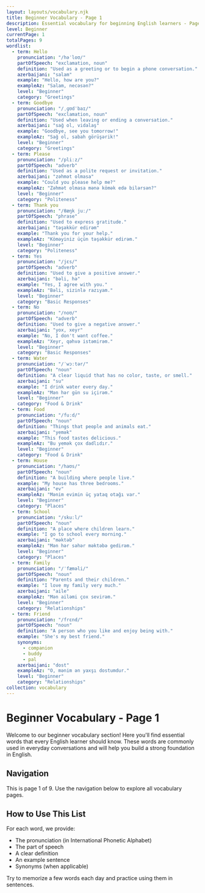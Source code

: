 ```yaml
---
layout: layouts/vocabulary.njk
title: Beginner Vocabulary - Page 1
description: Essential vocabulary for beginning English learners - Page 1 of 9
level: Beginner
currentPage: 1
totalPages: 9
wordlist: 
  - term: Hello
    pronunciation: "/həˈloʊ/"
    partOfSpeech: "exclamation, noun"
    definition: "Used as a greeting or to begin a phone conversation."
    azerbaijani: "salam"
    example: "Hello, how are you?"
    exampleAz: "Salam, necəsən?"
    level: "Beginner"
    category: "Greetings"
  - term: Goodbye
    pronunciation: "/ˌɡʊdˈbaɪ/"
    partOfSpeech: "exclamation, noun"
    definition: "Used when leaving or ending a conversation."
    azerbaijani: "sağ ol, vidalaş"
    example: "Goodbye, see you tomorrow!"
    exampleAz: "Sağ ol, sabah görüşərik!"
    level: "Beginner"
    category: "Greetings"
  - term: Please
    pronunciation: "/pliːz/"
    partOfSpeech: "adverb"
    definition: "Used as a polite request or invitation."
    azerbaijani: "zəhmət olmasa"
    example: "Could you please help me?"
    exampleAz: "Zəhmət olmasa mənə kömək edə bilərsən?"
    level: "Beginner"
    category: "Politeness"
  - term: Thank you
    pronunciation: "/θæŋk juː/"
    partOfSpeech: "phrase"
    definition: "Used to express gratitude."
    azerbaijani: "təşəkkür edirəm"
    example: "Thank you for your help."
    exampleAz: "Köməyiniz üçün təşəkkür edirəm."
    level: "Beginner"
    category: "Politeness"
  - term: Yes
    pronunciation: "/jɛs/"
    partOfSpeech: "adverb"
    definition: "Used to give a positive answer."
    azerbaijani: "bəli, hə"
    example: "Yes, I agree with you."
    exampleAz: "Bəli, sizinlə razıyam."
    level: "Beginner"
    category: "Basic Responses"
  - term: No
    pronunciation: "/noʊ/"
    partOfSpeech: "adverb"
    definition: "Used to give a negative answer."
    azerbaijani: "yox, xeyr"
    example: "No, I don't want coffee."
    exampleAz: "Xeyr, qəhvə istəmirəm."
    level: "Beginner"
    category: "Basic Responses"
  - term: Water
    pronunciation: "/ˈwɔːtər/"
    partOfSpeech: "noun"
    definition: "A clear liquid that has no color, taste, or smell."
    azerbaijani: "su"
    example: "I drink water every day."
    exampleAz: "Mən hər gün su içirəm."
    level: "Beginner"
    category: "Food & Drink"
  - term: Food
    pronunciation: "/fuːd/"
    partOfSpeech: "noun"
    definition: "Things that people and animals eat."
    azerbaijani: "yemək"
    example: "This food tastes delicious."
    exampleAz: "Bu yemək çox dadlıdır."
    level: "Beginner"
    category: "Food & Drink"
  - term: House
    pronunciation: "/haʊs/"
    partOfSpeech: "noun"
    definition: "A building where people live."
    example: "My house has three bedrooms."
    azerbaijani: "ev"
    exampleAz: "Mənim evimin üç yataq otağı var."
    level: "Beginner"
    category: "Places"
  - term: School
    pronunciation: "/skuːl/"
    partOfSpeech: "noun"
    definition: "A place where children learn."
    example: "I go to school every morning."
    azerbaijani: "məktəb"
    exampleAz: "Mən hər səhər məktəbə gedirəm."
    level: "Beginner"
    category: "Places"
  - term: Family
    pronunciation: "/ˈfæməli/"
    partOfSpeech: "noun"
    definition: "Parents and their children."
    example: "I love my family very much."
    azerbaijani: "aile"
    exampleAz: "Mən ailəmi çox sevirəm."
    level: "Beginner"
    category: "Relationships"
  - term: Friend
    pronunciation: "/frɛnd/"
    partOfSpeech: "noun"
    definition: "A person who you like and enjoy being with."
    example: "She's my best friend."
    synonyms: 
      - companion
      - buddy
      - pal
    azerbaijani: "dost"
    exampleAz: "O, mənim ən yaxşı dostumdur."
    level: "Beginner"
    category: "Relationships"
collection: vocabulary
---
```


# Beginner Vocabulary - Page 1

Welcome to our beginner vocabulary section! Here you'll find essential words that every English learner should know. These words are commonly used in everyday conversations and will help you build a strong foundation in English.

## Navigation
This is page 1 of 9. Use the navigation below to explore all vocabulary pages.

## How to Use This List

For each word, we provide:
- The pronunciation (in International Phonetic Alphabet)
- The part of speech
- A clear definition
- An example sentence
- Synonyms (when applicable)

Try to memorize a few words each day and practice using them in sentences.